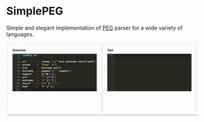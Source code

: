 # SimplePEG

Simple and elegant implementation of [PEG](https://en.wikipedia.org/wiki/Parsing_expression_grammar) parser for a wide variety of languages.

![Demo](home.demo.gif)

